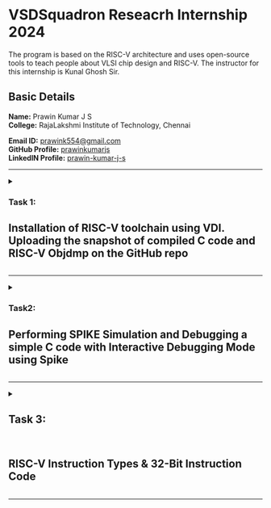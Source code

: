 #  VSDSquadron Reseacrh Internship 2024

The program is based on the RISC-V architecture and uses open-source tools to teach people about VLSI chip design and RISC-V. The instructor for this internship is Kunal Ghosh Sir.

##  Basic Details

**Name:** Prawin Kumar J S   
**College:** RajaLakshmi Institute of Technology, Chennai

**Email ID:** prawink554@gmail.com  
**GitHub Profile:** [prawinkumarjs](https://github.com/Prawinkumarjs)  
**LinkedIN Profile:** [prawin-kumar-j-s](www.linkedin.com/in/prawin-kumar-j-s)

----------------------------------------------------------------------------------------------------------------

<details>

<summary><h3>Task 1: </h3> 
<h2>Installation of RISC-V toolchain using VDI. Uploading the snapshot of compiled C code and RISC-V Objdmp on the GitHub repo</h2>
</summary>

The task 1 of the internship includes the following
- Installation of RISC-V toolchain using VDI.
- C Program for sum from one to n.
- Checking the result of C code
- RISC-V Simulator for compiling and running the code
- Assembly language

Overall, it is about writing the C code for sum from one to n followed by compiling and running by RISC-V Simulator.

 The steps to be followed are:
 
#### Step 1: Installation of Oracle VirtualBox.

The VirtualBox is an open source software and an operating system which runs as a physical computer inside the pc/laptop. 

![Screenshot (567)](https://github.com/EkthaReddy/vsdsquadron-mini-internship/assets/152515939/48ae5d97-0ce1-40bd-9403-e60d255d4758)

#### Step 2: Open the terminal inside the VirtualBox

![Terminal inside the VM](https://github.com/EkthaReddy/vsdsquadron-mini-internship/assets/152515939/5e831292-ae27-4409-b6d4-dc98b50fb88a)

#### Step 3: To open the editor named leafpad for writing C code.

![Screenshot (568)](https://github.com/EkthaReddy/vsdsquadron-mini-internship/assets/152515939/baf5e27b-ee8b-42a9-b2c7-e40bb88c33d8)
 Note for the above command explanation:
 - command line cd is to check for home directory.
 - leafpad to open editor.
 - sum_one_to_one is the file name for C code to be written in editor.


#### Step 4: Write the C program for sum of one to n in the terminal 

The leafpad editor opened, write the simple c code for sum of 1 to n,

![Screenshot (570)](https://github.com/EkthaReddy/vsdsquadron-mini-internship/assets/152515939/6e565127-674e-47c4-8c48-f142e319ebce)

Save the file in the editor


![C Code for sum from one to n](https://github.com/EkthaReddy/vsdsquadron-mini-internship/assets/152515939/37e5d37e-7b55-49ce-8aef-70d3d9f57d0e)


#### Step 5: To check the result of C code

- Type the below command line to ensure the file is saved.
  
![WhatsApp Image 2024-06-23 at 11 39 36 PM](https://github.com/EkthaReddy/vsdsquadron-mini-internship/assets/152515939/c70488ff-78d7-4c14-910c-28feea698aca)

- This ./a.out command will generate the output 

![WhatsApp Image 2024-06-23 at 11 39 36 PM (1)](https://github.com/EkthaReddy/vsdsquadron-mini-internship/assets/152515939/093bd684-20dc-4a5d-bdbf-57e5aa9de063)



- The sum for 1 to 5 is 15 which is also verified using calculator


![with cc](https://github.com/EkthaReddy/vsdsquadron-mini-internship/assets/152515939/42492408-96b8-4275-95ae-c7966b65854a)

#### Step 6: Compile and run the C code using RISC-V Simulator 

- Compile the code with RISC-V compiler by using the command line
  
![Screenshot (572)](https://github.com/EkthaReddy/vsdsquadron-mini-internship/assets/152515939/db9d65fc-a0bd-4104-9d12-d77d19614d07)

- Run the C code by RISC-V Simulator using below

![Screenshot (573)](https://github.com/EkthaReddy/vsdsquadron-mini-internship/assets/152515939/cd4c2428-a270-4d1e-a75c-0b09c212ecd2)



![compile riscv with gcc![Uploading Screenshot (572).png…]()
 ](https://github.com/EkthaReddy/vsdsquadron-mini-internship/assets/152515939/dbf0af7d-fe05-4547-a280-7b710e39f924)


#### Step 7: Assembly code 
- Command line for generating the assembly code is:

![WhatsApp Image 2024-06-24 at 12 08 16 AM](https://github.com/EkthaReddy/vsdsquadron-mini-internship/assets/152515939/0850193a-d680-4772-a4b8-52e08c05c943)

- The Assembly codes:

![assembly code of C code](https://github.com/EkthaReddy/vsdsquadron-mini-internship/assets/152515939/0ce26ef8-3b1e-41dd-8830-217cddd2d7fc)


- After that type out this line;

![WhatsApp Image 2024-06-24 at 12 08 16 AM (1)](https://github.com/EkthaReddy/vsdsquadron-mini-internship/assets/152515939/2cc69a0e-c167-4320-bf89-a7910f76ac37)

#### Step 8: Search the main() 

![main section of assembly code](https://github.com/EkthaReddy/vsdsquadron-mini-internship/assets/152515939/053a0a17-79c8-48af-8227-f59f7dd6786e)

</details>

--------------------------------------------------------------------------------------------------------------------------------------------------------------------------------------------------------------------

<details>
<summary>
 <h3>Task2:</h3>
</b> <h2>Performing SPIKE Simulation and Debugging a simple C code with Interactive Debugging Mode using Spike</h2></summary> 
  
### What is SPIKE in RISCV?
> * A RISC-V ISA is a simulator, enabling the testing and analysis of RISC-V programs without the need for actual hardware.  
> * Spike is a free, open-source C++ simulator for the RISC-V ISA that models a RISC-V core and cache system. It can be used to run programs and a Linux kernel, and can be a starting point for running software on a RISC-V target.  
  
### What is pk (Proxy Kernel)?  
> * The RISC-V Proxy Kernel, pk , is a lightweight application execution environment that can host statically-linked RISC-V ELF binaries.  
> * A Proxy Kernel in the RISC-V ecosystem simplifies the interaction between complex hardware and the software running on it, making it easier to manage, test, and develop software and hardware projects.  
 

### Testing the SPIKE Simulator  
The target is to run the ```sum1ton.c``` code using both ```gcc compiler``` and ```riscv compiler```, and both of the compiler must display the same output on the terminal. So to compile the code using **gcc compiler**, use the following command:  
```
gcc sum1ton.c  
./a.out
```
And to compile the code using **riscv compiler**, use the following command:  
```
spike pk sum1ton.o
```  
![Spike Simulation](https://github.com/Prawinkumarjs/VSDSquadron-mini-internship/blob/main/Task%202/1.png)

#### Following are the snapshots of RISCV Objdump with **-O1** and **-Ofast** options  
RISCV Objdump with -O1 option  

![Objdump in -O1](https://github.com/chanduputta/vsdsquadronmini-Research-internship/blob/main/Task2/Objdump%20in%20-O1.png)

RISCV Objdump with -Ofast option  

![Objdump in -Ofast](https://github.com/Prawinkumarjs/VSDSquadron-mini-internship/blob/main/Task%202/3.png)

### Debugging the Assembly Language Program of  ```sum1ton.c```  
* Open the **Objdump** of code by using the following command  
```
$ riscv64-unknown-elf-objdump -d sum1ton.o | less  
```
* Open the debugger in another terminal by using the following command  
```
$ spike -d pk sum1ton.o
```
* The debugger will be opened in the terminal. Now, debugging operations can be performed as shown in the following snapshot.

![Debugging](https://github.com/Prawinkumarjs/VSDSquadron-mini-internship/blob/main/Task%202/2.png) 

<details>
 <summary> 
  <h2>
   Digital Design Application - RISC-V Simple Counter Program
 </h2> 
 </summary>

This repository contains a simple RISC-V counter program written in C. Follow the instructions below to set up, build, and run the program using the RISC-V toolchain, Spike simulator, and proxy kernel (pk).

## Prerequisites

- **RISC-V Toolchain**: For compiling RISC-V code.
- **Spike Simulator**: To run RISC-V binaries.
- **Proxy Kernel (pk)**: Provides a runtime environment for running RISC-V binaries.

## Step-by-Step Instructions

### 1. Clone the Repository

Clone this repository to your local machine:

```sh
git clone https://github.com/Prawinkumarjs/VSDSquadron-mini-internship.git
cd VSDSquadron-mini-internship
```

### 2. Install the RISC-V Toolchain

Follow the [installation instructions](https://github.com/riscv/riscv-gnu-toolchain) for your platform. For example, on Ubuntu:

```sh
sudo apt-get update
sudo apt-get install gcc-riscv64-linux-gnu
```

### 3. Install Spike and pk

Follow the installation instructions for Spike and pk. Example installation for Spike:

```sh
# Clone Spike repository
git clone https://github.com/riscv/riscv-isa-sim.git
cd riscv-isa-sim
mkdir build
cd build
../configure --prefix=/opt/riscv
make
make install
```

For pk:

```sh
# Clone pk repository
git clone https://github.com/riscv/riscv-pk.git
cd riscv-pk
mkdir build
cd build
../configure --prefix=/opt/riscv
make
make install
```

Ensure `/opt/riscv/bin` is in your `PATH`.

### 4. Create the Source File

Create the `simplecounter.c` source file using Leafpad:

```sh
leafpad simplecounter.c
```

In Leafpad, enter the following code:

```c
#include <stdio.h>
#include <unistd.h>  // For usleep() in POSIX systems

int main() {
    int counter = 0;
    int end_value = 10;  // Set the end value

    printf("Simple Digital Counter\n");

    while (counter <= end_value) {  // Loop until counter reaches end value
        printf("Counter: %d\n", counter);
        counter++;  // Increment the counter
        usleep(1000000);  // Wait for 1 second (1,000,000 microseconds)
    }

    printf("Counter reached the end value of %d. Stopping.\n", end_value);

    return 0;
}
```
![1](https://github.com/Prawinkumarjs/VSDSquadron-mini-internship/blob/main/Task%202/Digital%20Design%20Application%20-%20Simple%20Counter%20using%20C%20programming/1.png)

Save and close Leafpad.

### 5. Compile the Program

Compile and link the source code into an executable:

```sh
    riscv64-unknown-elf-gcc -O1 -mabi=lp64 -march=rv64i -o simplecounter simplecounter.c
```
![3](https://github.com/Prawinkumarjs/VSDSquadron-mini-internship/blob/main/Task%202/Digital%20Design%20Application%20-%20Simple%20Counter%20using%20C%20programming/3.png)

### 6. View the Object File (Optional)

If you need to view the object file, first compile to object file:

```sh
    riscv64-unknown-elf-gcc -O1 -mabi=lp64 -march=rv64i -c simplecounter.c -o simplecounter.o
```
![3](https://github.com/Prawinkumarjs/VSDSquadron-mini-internship/blob/main/Task%202/Digital%20Design%20Application%20-%20Simple%20Counter%20using%20C%20programming/3.png)
To view the object file, use:

 ```sh
    riscv64-unknown-elf-objdump -d simplecounter.o
```
![4](https://github.com/Prawinkumarjs/VSDSquadron-mini-internship/blob/main/Task%202/Digital%20Design%20Application%20-%20Simple%20Counter%20using%20C%20programming/4.png)
### 7. Run the Program

To execute the compiled program with Spike and pk, use:

 ```sh
    spike pk simplecounter
```
![5](https://github.com/Prawinkumarjs/VSDSquadron-mini-internship/blob/main/Task%202/Digital%20Design%20Application%20-%20Simple%20Counter%20using%20C%20programming/5.png)

### 8. Debug the Program (Optional)

For detailed debugging output, run:

```sh
    spike -d pk simplecounter
```
![6](https://github.com/Prawinkumarjs/VSDSquadron-mini-internship/blob/main/Task%202/Digital%20Design%20Application%20-%20Simple%20Counter%20using%20C%20programming/6.png)

### 9. View the File Content (Optional)

To view the content of the source file or object file, use `cat`:

 ```sh
    cat simplecounter.c
 ```

```sh
    cat simplecounter.o
```
![2](https://github.com/Prawinkumarjs/VSDSquadron-mini-internship/blob/main/Task%202/Digital%20Design%20Application%20-%20Simple%20Counter%20using%20C%20programming/2.png)

### Example Output
When running the program, you should see:

```
Simple Digital Counter
Counter: 0
Counter: 1
Counter: 2
Counter: 3
Counter: 4
Counter: 5
Counter: 6
Counter: 7
Counter: 8
Counter: 9
Counter: 10
Counter reached the end value of 10. Stopping.
```
![Example](https://github.com/Prawinkumarjs/VSDSquadron-mini-internship/blob/main/Task%202/Digital%20Design%20Application%20-%20Simple%20Counter%20using%20C%20programming/1.png)

 ### Troubleshooting

- **Compilation Issues**: Ensure the RISC-V toolchain is properly installed and configured.
- **Execution Issues**: Verify that `spike` and `pk` are correctly                                                    installed and accessible in your `PATH`.                                                
- **Path Problems**: Ensure that all necessary binaries (e.g., `spike`, `pk`) are in your system’s `PATH`, or provide full paths to these executables.
</details>

</details>

----------------------------------------

<details><summary>
 <h2>
  Task 3: 
 </h2><br>
 
<h2> RISC-V Instruction Types & 32-Bit Instruction Code </h2>
</summary>

The RISC-V instruction set architecture (ISA) defines several types of instructions, each with a specific format. Below is a summary of the main instruction types:


![RISC-V](https://github.com/Prawinkumarjs/VSDSquadron-mini-internship/blob/main/Task%203/RISC-V%20Instruction.png)

## R-Type (Register-Register)

- **Purpose**: Used for operations that involve two source registers and one destination register.
- **Fields**:
  - `opcode`: Operation code
  - `rd`: Destination register
  - `func3`: Function modifier
  - `rs1`: Source register 1
  - `rs2`: Source register 2
  - `func7`: Function modifier (additional)

- **Example**: `add x1, x2, x3`

## I-Type (Immediate)

- **Purpose**: Used for operations with one source register and an immediate value, including loads.
- **Fields**:
  - `opcode`: Operation code
  - `rd`: Destination register
  - `func3`: Function modifier
  - `rs1`: Source register
  - `imm[11:0]`: Immediate value

- **Example**: `addi x1, x2, 10`

## S-Type (Store)

- **Purpose**: Used for store instructions, which write a register's value to memory.
- **Fields**:
  - `opcode`: Operation code
  - `imm[11:5]`: Immediate value (upper 7 bits)
  - `func3`: Function modifier
  - `rs1`: Source register (base address)
  - `rs2`: Source register (data to store)
  - `imm[4:0]`: Immediate value (lower 5 bits)

- **Example**: `sw x2, 0(x1)`

## B-Type (Branch)

- **Purpose**: Used for conditional branch instructions.
- **Fields**:
  - `opcode`: Operation code
  - `imm[12]`: Immediate value (bit 12)
  - `imm[10:5]`: Immediate value (bits 10 to 5)
  - `func3`: Function modifier
  - `rs1`: Source register 1
  - `rs2`: Source register 2
  - `imm[4:1]`: Immediate value (bits 4 to 1)
  - `imm[11]`: Immediate value (bit 11)

- **Example**: `beq x1, x2, label`

## U-Type (Upper Immediate)

- **Purpose**: Used for instructions that operate with a large immediate value.
- **Fields**:
  - `opcode`: Operation code
  - `rd`: Destination register
  - `imm[31:12]`: Immediate value

- **Example**: `lui x1, 0x10000`

## J-Type (Jump)

- **Purpose**: Used for jump instructions with a large immediate value.
- **Fields**:
  - `opcode`: Operation code
  - `rd`: Destination register
  - `imm[20]`: Immediate value (bit 20)
  - `imm[10:1]`: Immediate value (bits 10 to 1)
  - `imm[11]`: Immediate value (bit 11)
  - `imm[19:12]`: Immediate value (bits 19 to 12)

- **Example**: `jal x1, label`

# 32-bit Instruction Codes in RISC-V Instruction Type Format

1. **`addi x1, x2, 10`**  
   - **Instruction Format**: I-type  
   - **Binary Encoding**: `000000000010 00010 000 00001 0010011`  
   - **32-bit Instruction Code**: `0x00210093`

2. **`li x5, 0x0`**  
   - **Instruction Format**: I-type (using `addi x5, x0, 0x0`)  
   - **Binary Encoding**: `000000000000 00000 000 00101 0010011`  
   - **32-bit Instruction Code**: `0x00000293`

3. **`lui x10, 0x20000`**  
   - **Instruction Format**: U-type  
   - **Binary Encoding**: `00100000000000000000 01010 0110111`  
   - **32-bit Instruction Code**: `0x20000537`

4. **`mv x1, x2`**  
   - **Instruction Format**: I-type (using `addi x1, x2, 0`)  
   - **Binary Encoding**: `000000000000 00010 000 00001 0010011`  
   - **32-bit Instruction Code**: `0x00010093`

5. **`sw x5, 0(x10)`**  
   - **Instruction Format**: S-type  
   - **Binary Encoding**: `0000000 00101 01010 010 00000 0100011`  
   - **32-bit Instruction Code**: `0x0050a023`

6. **`lw x5, 0(x10)`**  
   - **Instruction Format**: I-type  
   - **Binary Encoding**: `000000000000 01010 010 00101 0000011`  
   - **32-bit Instruction Code**: `0x0000a283`

7. **`jal x0, 0x100`**  
   - **Instruction Format**: J-type  
   - **Binary Encoding**: `00000000000100000000 00000 1101111`  
   - **32-bit Instruction Code**: `0x0000086f`

8. **`beq x1, x2, label`**  
   - **Instruction Format**: B-type (assuming offset is `0x4`)  
   - **Binary Encoding**: `000000 00010 00001 000 00010 1100011`  
   - **32-bit Instruction Code**: `0x00210063`

9. **`bne x1, x3, label`**  
   - **Instruction Format**: B-type (assuming offset is `0x4`)  
   - **Binary Encoding**: `000000 00011 00001 001 00010 1100011`  
   - **32-bit Instruction Code**: `0x00310063`

10. **`slli x5, x1, 1`**  
    - **Instruction Format**: I-type  
    - **Binary Encoding**: `0000000 00001 00101 001 00001 0010011`  
    - **32-bit Instruction Code**: `0x00109093`

11. **`srli x6, x2, 2`**  
    - **Instruction Format**: I-type  
    - **Binary Encoding**: `0000000 00010 00110 101 00010 0010011`  
    - **32-bit Instruction Code**: `0x0022b093`

12. **`and x3, x4, x5`**  
    - **Instruction Format**: R-type  
    - **Binary Encoding**: `0000000 00101 00100 111 00011 0110011`  
    - **32-bit Instruction Code**: `0x005201b3`

13. **`or x2, x3, x4`**  
    - **Instruction Format**: R-type  
    - **Binary Encoding**: `0000000 00100 00011 110 00010 0110011`  
    - **32-bit Instruction Code**: `0x004181b3`

14. **`sub x3, x5, x2`**  
    - **Instruction Format**: R-type  
    - **Binary Encoding**: `0100000 00010 00101 000 00011 0110011`  
    - **32-bit Instruction Code**: `0x402282b3`

15. **`xor x1, x2, x3`**  
    - **Instruction Format**: R-type  
    - **Binary Encoding**: `0000000 00011 00010 100 00001 0110011`  
    - **32-bit Instruction Code**: `0x003100b3`



</details>

-------------------------------------------------------------------------
